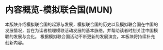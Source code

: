 # 内容概览-模拟联合国(MUN)
本版块介绍模拟联合国的起源与发展，模拟联合国的历史以及模拟联合国在中国的发展情况，旨在为读者梳理模联活动发展的基本脉络，并帮助读者时刻关注中国模联的发展与变化。
根据模拟联合国活动不断更新的发展演变，本板块将持续补充创新内容。